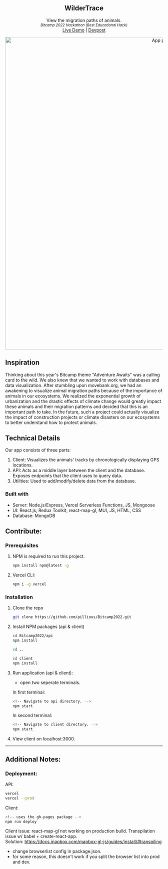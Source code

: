 <div align="center">
<h2 align="center">WilderTrace</h2>
  <p align="center">
    View the migration paths of animals.
    <br />
    <small><i>Bitcamp 2022 Hackathon (Best Educational Hack)</i></small>
    <br />
    <a href="https://andrewzh.com/Bitcamp2022">Live Demo</a> | 
    <a href="https://devpost.com/software/wild-stats">Devpost</a>
  </p>
</div>

<div align="center">
    <img src="https://user-images.githubusercontent.com/33373459/174143727-3dd50f2f-e343-47e2-bd19-fc91201a8798.png" alt="App picture" width="1000px"/>
</div>

## Inspiration

Thinking about this year's Bitcamp theme "Adventure Awaits" was a calling card to the wild. We also knew that we wanted to work with databases and data visualization. After stumbling upon movebank.org, we had an awakening to visualize animal migration paths because of the importance of animals in our ecosystems. We realized the exponential growth of urbanization and the drastic effects of climate change would greatly impact these animals and their migration patterns and decided that this is an important path to take. In the future, such a project could actually visualize the impact of construction projects or climate disasters on our ecosystems to better understand how to protect animals.

## Technical Details

Our app consists of three parts:
1) Client: Visualizes the animals' tracks by chronologically displaying GPS locations.
2) API: Acts as a middle layer between the client and the database. Exposes endpoints that the client uses to query data.
3) Utilities: Used to add/modify/delete data from the database.

### Built with
-   Server: Node.js/Express, Vercel Serverless Functions, JS, Mongoose
-   UI: React.js, Redux Toolkit, react-map-gl, MUI, JS, HTML, CSS 
-   Database: MongoDB

## Contribute:

### Prerequisites
1. NPM is required to run this project.
    ```sh
    npm install npm@latest -g
    ```
2. Vercel CLI:
    ```sh
    npm i -g vercel
    ```

### Installation
1. Clone the repo
    ```sh
    git clone https://github.com/pillious/Bitcamp2022.git
    ```
2. Install NPM packages (api & client)
    ```sh
    cd Bitcamp2022/api
    npm install

    cd ..

    cd client
    npm install
    ```
3. Run application (api & client):
    - open two seperate terminals. <br />

    In first terminal: <br />
    ```sh
    <!-- Navigate to api directory. -->
    npm start
    ```

    In second terminal: <br />
    ```sh
    <!-- Navigate to client directory. -->
    npm start
    ```

4. View client on localhost:3000.

<hr />

## Additional Notes:

### Deployment: <br />
API: 
```sh
vercel
vercel --prod
```
Client:

```sh
<!-- uses the gh-pages package -->
npm run deploy
```

Client issue: react-map-gl not working on production build. Transpilation issue w/ babel + create-react-app. <br />
Solution: https://docs.mapbox.com/mapbox-gl-js/guides/install/#transpiling

-   change browserlist config in package.json.
-   for some reason, this doesn't work if you split the browser list into prod and dev.
